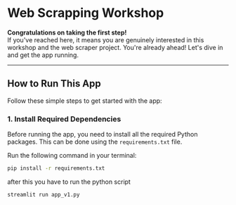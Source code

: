 # **Web Scrapping Workshop**

**Congratulations on taking the first step!**  
If you've reached here, it means you are genuinely interested in this workshop and the web scraper project. You're already ahead! Let's dive in and get the app running.

---

## **How to Run This App**

Follow these simple steps to get started with the app:

### **1. Install Required Dependencies**

Before running the app, you need to install all the required Python packages. This can be done using the `requirements.txt` file.

Run the following command in your terminal:

```bash
pip install -r requirements.txt
```
after this you have to run the python script

```bash
streamlit run app_v1.py
```

